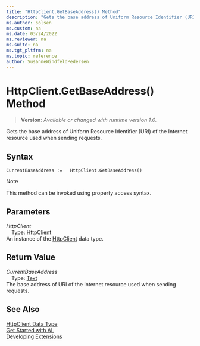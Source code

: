 ```yaml
---
title: "HttpClient.GetBaseAddress() Method"
description: "Gets the base address of Uniform Resource Identifier (URI) of the Internet resource used when sending requests."
ms.author: solsen
ms.custom: na
ms.date: 03/24/2022
ms.reviewer: na
ms.suite: na
ms.tgt_pltfrm: na
ms.topic: reference
author: SusanneWindfeldPedersen
---
```

[//]: # (START>DO_NOT_EDIT)
[//]: # (IMPORTANT:Do not edit any of the content between here and the END>DO_NOT_EDIT.)
[//]: # (Any modifications should be made in the .xml files in the ModernDev repo.)
# HttpClient.GetBaseAddress() Method
> **Version**: _Available or changed with runtime version 1.0._

Gets the base address of Uniform Resource Identifier (URI) of the Internet resource used when sending requests.


## Syntax
```AL
CurrentBaseAddress :=   HttpClient.GetBaseAddress()
```
> [!NOTE]
> This method can be invoked using property access syntax.
## Parameters
*HttpClient*  
&emsp;Type: [HttpClient](httpclient-data-type.md)  
An instance of the [HttpClient](httpclient-data-type.md) data type.  

## Return Value
*CurrentBaseAddress*  
&emsp;Type: [Text](../text/text-data-type.md)  
The base address of URI of the Internet resource used when sending requests.


[//]: # (IMPORTANT: END>DO_NOT_EDIT)
## See Also
[HttpClient Data Type](httpclient-data-type.md)  
[Get Started with AL](../../devenv-get-started.md)  
[Developing Extensions](../../devenv-dev-overview.md)